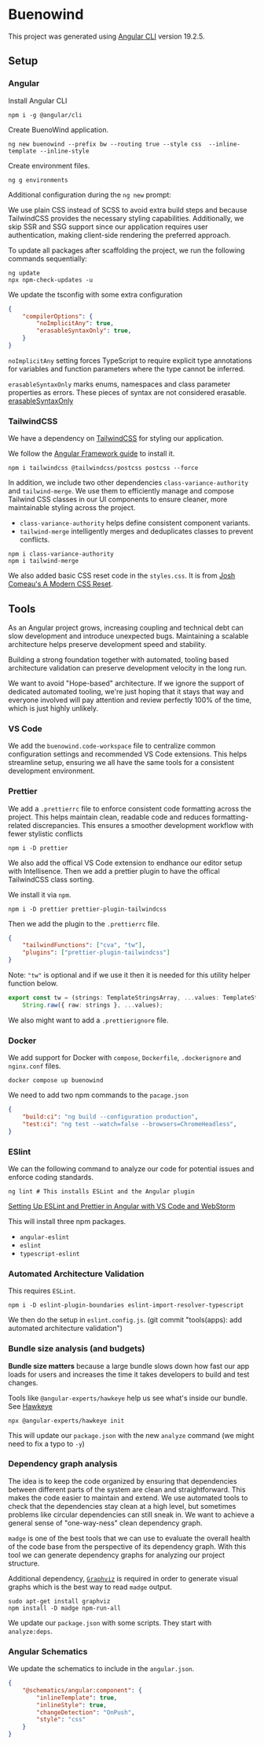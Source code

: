 # Buenowind

This project was generated using [Angular CLI](https://github.com/angular/angular-cli) version 19.2.5.

## Setup

### Angular

Install Angular CLI

```shell
npm i -g @angular/cli
```

Create BuenoWind application.

```shell
ng new buenowind --prefix bw --routing true --style css  --inline-template --inline-style
```

Create environment files.

```shell
ng g environments
```

Additional configuration during the `ng new` prompt:

We use plain CSS instead of SCSS to avoid extra build steps and because TailwindCSS provides the necessary styling capabilities. Additionally, we skip SSR and SSG support since our application requires user authentication, making client-side rendering the preferred approach.

To update all packages after scaffolding the project, we run the following commands sequentially:

```shell
ng update
npx npm-check-updates -u
```

We update the tsconfig with some extra configuration

```json
{
    "compilerOptions": {
        "noImplicitAny": true,
        "erasableSyntaxOnly": true,
    }
}
```

`noImplicitAny` setting forces TypeScript to require explicit type annotations for variables and function parameters where the type cannot be inferred.

`erasableSyntaxOnly` marks enums, namespaces and class parameter properties as errors. These pieces of syntax are not considered erasable. [erasableSyntaxOnly](https://www.totaltypescript.com/erasable-syntax-only)

### TailwindCSS

We have a dependency on [TailwindCSS](https://tailwindcss.com/) for styling our application.

We follow the [Angular Framework guide](https://tailwindcss.com/docs/installation/framework-guides/angular) to install it.

```shell
npm i tailwindcss @tailwindcss/postcss postcss --force
```

In addition, we include two other dependencies `class-variance-authority` and `tailwind-merge`.
We use them to efficiently manage and compose Tailwind CSS classes in our UI components to ensure cleaner,
more maintainable styling across the project.

- `class-variance-authority` helps define consistent component variants.
- `tailwind-merge` intelligently merges and deduplicates classes to prevent conflicts.

```shell
npm i class-variance-authority
npm i tailwind-merge
```

We also added basic CSS reset code in the `styles.css`.
It is from [Josh Comeau's A Modern CSS Reset](https://www.joshwcomeau.com/css/custom-css-reset/).

## Tools

As an Angular project grows, increasing coupling and technical debt can slow development and introduce unexpected bugs. Maintaining a scalable architecture helps preserve development speed and stability.

Building a strong foundation together with automated, tooling based architecture validation can preserve development
velocity in the long run.

We want to avoid "Hope-based" architecture. If we ignore the support of dedicated automated tooling, we're just hoping
that it stays that way and everyone involved will pay attention and review perfectly 100% of the time, which is just highly unlikely.

### VS Code

We add the `buenowind.code-workspace` file to centralize common configuration settings and recommended VS Code extensions.
This helps streamline setup, ensuring we all have the same tools for a consistent development environment.

### Prettier

We add a `.prettierrc` file to enforce consistent code formatting across the project.
This helps maintain clean, readable code and reduces formatting-related discrepancies.
This ensures a smoother development workflow with fewer stylistic conflicts

```shell
npm i -D prettier
```

We also add the offical VS Code extension to endhance our editor setup with Intellisence.
Then we add a prettier plugin to have the offical TailwindCSS class sorting.

We install it via `npm`.

```shell
npm i -D prettier prettier-plugin-tailwindcss
```

Then we add the plugin to the `.prettierrc` file.

```json
{
    "tailwindFunctions": ["cva", "tw"],
    "plugins": ["prettier-plugin-tailwindcss"]
}
```

Note: `"tw"` is optional and if we use it then it is needed for this utility helper function below.

```ts
export const tw = (strings: TemplateStringsArray, ...values: TemplateStringsArray[]) =>
    String.raw({ raw: strings }, ...values);
```

We also might want to add a `.prettierignore` file.

### Docker

We add support for Docker with `compose`, `Dockerfile`, `.dockerignore` and `nginx.conf` files.

```shell
docker compose up buenowind
```

We need to add two npm commands to the `pacage.json`

```json
{
    "build:ci": "ng build --configuration production",
    "test:ci": "ng test --watch=false --browsers=ChromeHeadless",
}
```

### ESlint

We can the following command to analyze our code for potential issues and enforce coding standards.

```shell
ng lint # This installs ESLint and the Angular plugin
```

[Setting Up ESLint and Prettier in Angular with VS Code and WebStorm](https://senoritadeveloper.medium.com/setting-up-eslint-and-prettier-in-angular-with-vs-code-and-webstorm-4be8d558caea)

This will install three npm packages.

- `angular-eslint`
- `eslint`
- `typescript-eslint`

### Automated Architecture Validation

This requires `ESLint`.

```shell
npm i -D eslint-plugin-boundaries eslint-import-resolver-typescript
```

We then do the setup in `eslint.config.js`. (git commit "tools(apps): add automated architecture validation")

### Bundle size analysis (and budgets)

**Bundle size matters** because a large bundle slows down how fast our app loads for users and increases the time it takes developers to build and test changes.

Tools like `@angular-experts/hawkeye` help us see what's inside our bundle. See [Hawkeye](https://angularexperts.io/blog/hawkeye-esbuild-analyzer)

```shell
npx @angular-experts/hawkeye init
```

This will update our `package.json` with the new `analyze` command (we might need to fix a typo to `-y`)

### Dependency graph analysis

The idea is to keep the code organized by ensuring that dependencies between different parts of the system are clean and straightforward.
This makes the code easier to maintain and extend.
We use automated tools to check that the dependencies stay clean at a high level,
but sometimes problems like circular dependencies can still sneak in.
We want to achieve a general sense of "one-way-ness" clean dependency graph.

`madge` is one of the best tools that we can use to evaluate the overall health of the code base from the perspective of its dependency graph.
With this tool we can generate dependency graphs for analyzing our project structure.

Additional dependency, [`Graphviz`](https://www.graphviz.org/) is required in order to generate
visual graphs which is the best way to read `madge` output.

```shell
sudo apt-get install graphviz
npm install -D madge npm-run-all
```

We update our `package.json` with some scripts. They start with `analyze:deps`.

### Angular Schematics

We update the schematics to include in the `angular.json`.

```json
{
    "@schematics/angular:component": {
        "inlineTemplate": true,
        "inlineStyle": true,
        "changeDetection": "OnPush",
        "style": "css"
    }
}
```
